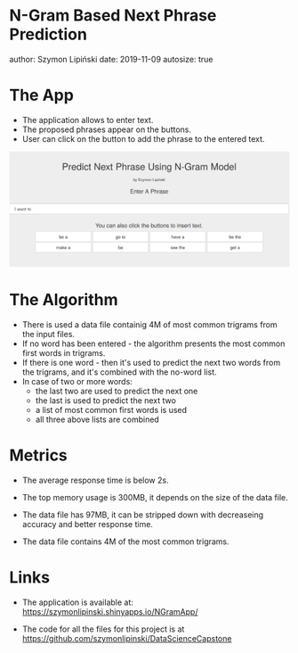 N-Gram Based Next Phrase Prediction
========================================================
author: Szymon Lipiński
date: 2019-11-09
autosize: true


The App
========================================================
* The application allows to enter text. 
* The proposed phrases appear on the buttons. 
* User can click on the button to add the phrase to the entered text.

![some caption](app.png)


The Algorithm
========================================================
* There is used a data file containig 4M of most common trigrams from the input files.
* If no word has been entered - the algorithm presents the most common first words in trigrams.
* If there is one word - then it's used to predict the next two words from the trigrams, and it's combined with the no-word list.
* In case of two or more words: 
  * the last two are used to predict the next one
  * the last is used to predict the next two
  * a list of most common first words is used
  * all three above lists are combined


Metrics
========================================================

* The average response time is below 2s.

* The top memory usage is 300MB, it depends on the size of the data file.

* The data file has 97MB, it can be stripped down with decreaseing accuracy and better response time.

* The data file contains 4M of the most common trigrams.

Links
========================================================

* The application is available at:
https://szymonlipinski.shinyapps.io/NGramApp/

* The code for all the files for this project is at
https://github.com/szymonlipinski/DataScienceCapstone

